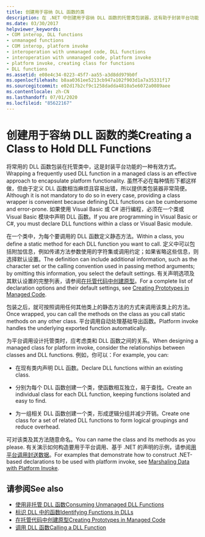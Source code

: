```yaml
---
title: 创建用于容纳 DLL 函数的类
description: 在 .NET 中创建用于容纳 DLL 函数的托管类包装器，这有助于封装平台功能。
ms.date: 03/30/2017
helpviewer_keywords:
- COM interop, DLL functions
- unmanaged functions
- COM interop, platform invoke
- interoperation with unmanaged code, DLL functions
- interoperation with unmanaged code, platform invoke
- platform invoke, creating class for functions
- DLL functions
ms.assetid: e08e4c34-0223-45f7-aa55-a3d8dd979b0f
ms.openlocfilehash: b8aa0361ee5213cb947a102f903d1a7a35331f17
ms.sourcegitcommit: e02d17b2cf9c1258dadda4810a5e6072a0089aee
ms.contentlocale: zh-CN
ms.lasthandoff: 07/01/2020
ms.locfileid: "85622167"
---
```

# <a name="creating-a-class-to-hold-dll-functions"></a><span data-ttu-id="eb4be-103">创建用于容纳 DLL 函数的类</span><span class="sxs-lookup"><span data-stu-id="eb4be-103">Creating a Class to Hold DLL Functions</span></span>
<span data-ttu-id="eb4be-104">将常用的 DLL 函数包装在托管类中，这是封装平台功能的一种有效方式。</span><span class="sxs-lookup"><span data-stu-id="eb4be-104">Wrapping a frequently used DLL function in a managed class is an effective approach to encapsulate platform functionality.</span></span> <span data-ttu-id="eb4be-105">虽然不必在每种情形下都这样做，但由于定义 DLL 函数相当麻烦且容易出错，所以提供类包装器非常简便。</span><span class="sxs-lookup"><span data-stu-id="eb4be-105">Although it is not mandatory to do so in every case, providing a class wrapper is convenient because defining DLL functions can be cumbersome and error-prone.</span></span> <span data-ttu-id="eb4be-106">如果使用 Visual Basic 或 C# 进行编程，必须在一个类或 Visual Basic 模块中声明 DLL 函数。</span><span class="sxs-lookup"><span data-stu-id="eb4be-106">If you are programming in Visual Basic or C#, you must declare DLL functions within a class or Visual Basic module.</span></span>  
  
 <span data-ttu-id="eb4be-107">在一个类中，为每个要调用的 DLL 函数定义静态方法。</span><span class="sxs-lookup"><span data-stu-id="eb4be-107">Within a class, you define a static method for each DLL function you want to call.</span></span> <span data-ttu-id="eb4be-108">定义中可以包括附加信息，例如传递方法参数使用的字符集或调用约定；如果省略这些信息，则选择默认设置。</span><span class="sxs-lookup"><span data-stu-id="eb4be-108">The definition can include additional information, such as the character set or the calling convention used in passing method arguments; by omitting this information, you select the default settings.</span></span> <span data-ttu-id="eb4be-109">有关声明选项及其默认设置的完整列表，请参阅[在托管代码中创建原型](creating-prototypes-in-managed-code.md)。</span><span class="sxs-lookup"><span data-stu-id="eb4be-109">For a complete list of declaration options and their default settings, see [Creating Prototypes in Managed Code](creating-prototypes-in-managed-code.md).</span></span>  
  
 <span data-ttu-id="eb4be-110">包装之后，就可按照调用任何其他类上的静态方法的方式来调用该类上的方法。</span><span class="sxs-lookup"><span data-stu-id="eb4be-110">Once wrapped, you can call the methods on the class as you call static methods on any other class.</span></span> <span data-ttu-id="eb4be-111">平台调用自动处理基础导出函数。</span><span class="sxs-lookup"><span data-stu-id="eb4be-111">Platform invoke handles the underlying exported function automatically.</span></span>  
  
 <span data-ttu-id="eb4be-112">为平台调用设计托管类时，应考虑类和 DLL 函数之间的关系。</span><span class="sxs-lookup"><span data-stu-id="eb4be-112">When designing a managed class for platform invoke, consider the relationships between classes and DLL functions.</span></span> <span data-ttu-id="eb4be-113">例如，你可以：</span><span class="sxs-lookup"><span data-stu-id="eb4be-113">For example, you can:</span></span>  
  
- <span data-ttu-id="eb4be-114">在现有类内声明 DLL 函数。</span><span class="sxs-lookup"><span data-stu-id="eb4be-114">Declare DLL functions within an existing class.</span></span>  
  
- <span data-ttu-id="eb4be-115">分别为每个 DLL 函数创建一个类，使函数相互独立，易于查找。</span><span class="sxs-lookup"><span data-stu-id="eb4be-115">Create an individual class for each DLL function, keeping functions isolated and easy to find.</span></span>  
  
- <span data-ttu-id="eb4be-116">为一组相关 DLL 函数创建一个类，形成逻辑分组并减少开销。</span><span class="sxs-lookup"><span data-stu-id="eb4be-116">Create one class for a set of related DLL functions to form logical groupings and reduce overhead.</span></span>  
  
 <span data-ttu-id="eb4be-117">可对该类及其方法随意命名。</span><span class="sxs-lookup"><span data-stu-id="eb4be-117">You can name the class and its methods as you please.</span></span> <span data-ttu-id="eb4be-118">有关演示如何构造要用于平台调用、基于 .NET 的声明的示例，请参阅[用平台调用封送数据](marshaling-data-with-platform-invoke.md)。</span><span class="sxs-lookup"><span data-stu-id="eb4be-118">For examples that demonstrate how to construct .NET-based declarations to be used with platform invoke, see [Marshaling Data with Platform Invoke](marshaling-data-with-platform-invoke.md).</span></span>  
  
## <a name="see-also"></a><span data-ttu-id="eb4be-119">请参阅</span><span class="sxs-lookup"><span data-stu-id="eb4be-119">See also</span></span>

- [<span data-ttu-id="eb4be-120">使用非托管 DLL 函数</span><span class="sxs-lookup"><span data-stu-id="eb4be-120">Consuming Unmanaged DLL Functions</span></span>](consuming-unmanaged-dll-functions.md)
- [<span data-ttu-id="eb4be-121">标识 DLL 中的函数</span><span class="sxs-lookup"><span data-stu-id="eb4be-121">Identifying Functions in DLLs</span></span>](identifying-functions-in-dlls.md)
- [<span data-ttu-id="eb4be-122">在托管代码中创建原型</span><span class="sxs-lookup"><span data-stu-id="eb4be-122">Creating Prototypes in Managed Code</span></span>](creating-prototypes-in-managed-code.md)
- [<span data-ttu-id="eb4be-123">调用 DLL 函数</span><span class="sxs-lookup"><span data-stu-id="eb4be-123">Calling a DLL Function</span></span>](calling-a-dll-function.md)
